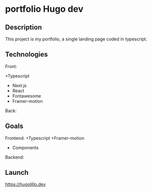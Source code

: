 # portfolio Hugo dev

## Description
This project is my portfolio, a single landing page coded in typescript.

## Technologies

Front:

+Typescript
+ Next.js
+ React
+ Fontawesome
+ Framer-motion

Back:


## Goals

Frontend:
 +Typescript
 +Framer-motion
 + Components


Backend:


## Launch

https://hugolillo.dev
